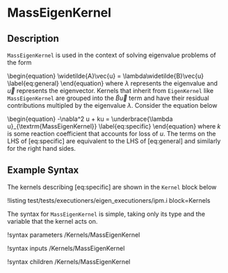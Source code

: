 # MassEigenKernel

## Description

`MassEigenKernel` is used in the context of solving eigenvalue problems of the
form

\begin{equation}
\widetilde{A}\vec{u} = \lambda\widetilde{B}\vec{u}
\label{eq:general}
\end{equation}
where $\lambda$ represents the eigenvalue and $\vec{u}$ represents the
eigenvector. Kernels that inherit from `EigenKernel` like `MassEigenKernel` are
grouped into the $\widetilde{B}\vec{u}$ term and have their residual
contributions multipled by the eigenvalue $\lambda$. Consider the equation below

\begin{equation}
-\nabla^2 u + ku = \underbrace{\lambda u}_{\textrm{MassEigenKernel}}
\label{eq:specific}
\end{equation}
where $k$ is some reaction coefficient that accounts for loss of $u$. The terms
on the LHS of [eq:specific] are equivalent to the LHS of [eq:general]
and similarly for the right hand sides.

## Example Syntax

The kernels describing [eq:specific] are shown in the `Kernel` block below

!listing test/tests/executioners/eigen_executioners/ipm.i block=Kernels

The syntax for `MassEigenKernel` is simple, taking only its type and the
variable that the kernel acts on.

!syntax parameters /Kernels/MassEigenKernel

!syntax inputs /Kernels/MassEigenKernel

!syntax children /Kernels/MassEigenKernel
